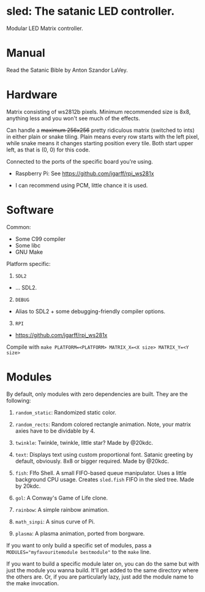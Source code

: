 # sled: The satanic LED controller.

Modular LED Matrix controller.

# Manual
Read the Satanic Bible by Anton Szandor LaVey.

# Hardware

Matrix consisting of ws2812b pixels.
Minimum recommended size is 8x8, anything less and you won't see much of the effects.

Can handle a ~~maximum 256x256~~ pretty ridiculous matrix (switched to ints) in either plain or snake tiling.
Plain means every row starts with the left pixel, while snake means it changes starting position every tile.
Both start upper left, as that is (0, 0) for this code. 

Connected to the ports of the specific board you're using.

* Raspberry Pi: See https://github.com/jgarff/rpi_ws281x
 - I can recommend using PCM, little chance it is used.

# Software

Common: 
* Some C99 compiler
* Some libc
* GNU Make

Platform specific:

1) `SDL2`
 - ... SDL2.

2) `DEBUG`
 - Alias to SDL2 + some debugging-friendly compiler options.

3) `RPI`
 - https://github.com/jgarff/rpi_ws281x


Compile with `make PLATFORM=<PLATFORM> MATRIX_X=<X size> MATRIX_Y=<Y size>`

# Modules

By default, only modules with zero dependencies are built.
They are the following:

1) `random_static`: Randomized static color.

2) `random_rects`: Random colored rectangle animation. Note, your matrix axies have to be dividable by 4.

3) `twinkle`: Twinkle, twinkle, little star? Made by @20kdc.

4) `text`: Displays text using custom proportional font. Satanic greeting by default, obviously. 8x8 or bigger required. Made by @20kdc.

5) `fish`: FIfo Shell. A small FIFO-based queue manipulator. Uses a little background CPU usage. Creates `sled.fish` FIFO in the sled tree. Made by 20kdc.

6) `gol`: A Conway's Game of Life clone.

7) `rainbow`: A simple rainbow animation.

8) `math_sinpi`: A sinus curve of Pi.

9) `plasma`: A plasma animation, ported from borgware.

If you want to only build a specific set of modules, pass a `MODULES="myfavouritemodule bestmodule"` to the `make` line.

If you want to build a specific module later on, you can do the same but with just the 
module you wanna build. It'll get added to the same directory where the others are.
Or, if you are particularly lazy, just add the module name to the make invocation.
